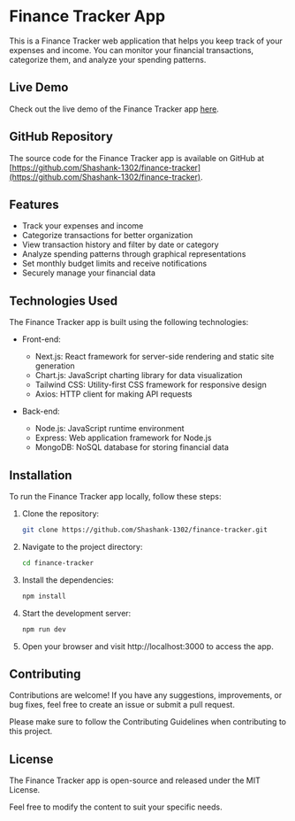 # Finance Tracker App

This is a Finance Tracker web application that helps you keep track of your expenses and income. You can monitor your financial transactions, categorize them, and analyze your spending patterns.

## Live Demo

Check out the live demo of the Finance Tracker app [here](https://finance-tracker-ten-chi.vercel.app/).

## GitHub Repository

The source code for the Finance Tracker app is available on GitHub at [https://github.com/Shashank-1302/finance-tracker](https://github.com/Shashank-1302/finance-tracker).

## Features

- Track your expenses and income
- Categorize transactions for better organization
- View transaction history and filter by date or category
- Analyze spending patterns through graphical representations
- Set monthly budget limits and receive notifications
- Securely manage your financial data

## Technologies Used

The Finance Tracker app is built using the following technologies:

- Front-end:
  - Next.js: React framework for server-side rendering and static site generation
  - Chart.js: JavaScript charting library for data visualization
  - Tailwind CSS: Utility-first CSS framework for responsive design
  - Axios: HTTP client for making API requests

- Back-end:
  - Node.js: JavaScript runtime environment
  - Express: Web application framework for Node.js
  - MongoDB: NoSQL database for storing financial data

## Installation

To run the Finance Tracker app locally, follow these steps:

1. Clone the repository:

   ```bash
   git clone https://github.com/Shashank-1302/finance-tracker.git
2. Navigate to the project directory:
    ```bash
    cd finance-tracker
3. Install the dependencies:
   ```bash
   npm install
4. Start the development server:
    ```bash
    npm run dev
5. Open your browser and visit http://localhost:3000 to access the app.


## Contributing

Contributions are welcome! If you have any suggestions, improvements, or bug fixes, feel free to create an issue or submit a pull request.

Please make sure to follow the Contributing Guidelines when contributing to this project.

## License
The Finance Tracker app is open-source and released under the MIT License.


Feel free to modify the content to suit your specific needs.


